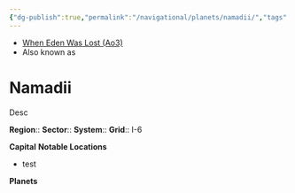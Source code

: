 ```yaml
---
{"dg-publish":true,"permalink":"/navigational/planets/namadii/","tags":["map","retraining","planet","unfinished"],"noteIcon":"saber1"}
---
```


- [When Eden Was Lost (Ao3)](https://archiveofourown.org/works/19334440)
- Also known as 
# Namadii
Desc

**Region**::
**Sector**::
**System**::
**Grid**::  I-6

**Capital**
**Notable Locations**
- test

**Planets**
